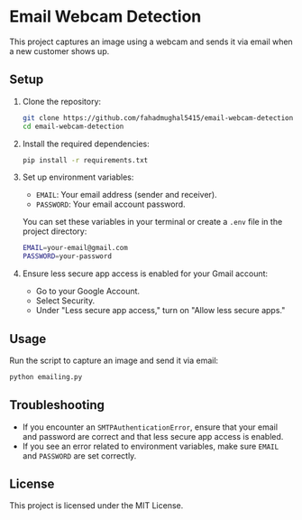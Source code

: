 # Email Webcam Detection

This project captures an image using a webcam and sends it via email when a new customer shows up.

## Setup

1. Clone the repository:
    ```sh
    git clone https://github.com/fahadmughal5415/email-webcam-detection
    cd email-webcam-detection
    ```

2. Install the required dependencies:
    ```sh
    pip install -r requirements.txt
    ```

3. Set up environment variables:
    - `EMAIL`: Your email address (sender and receiver).
    - `PASSWORD`: Your email account password.

    You can set these variables in your terminal or create a `.env` file in the project directory:
    ```sh
    EMAIL=your-email@gmail.com
    PASSWORD=your-password
    ```

4. Ensure less secure app access is enabled for your Gmail account:
    - Go to your Google Account.
    - Select Security.
    - Under "Less secure app access," turn on "Allow less secure apps."

## Usage

Run the script to capture an image and send it via email:
```sh
python emailing.py
```

## Troubleshooting

- If you encounter an `SMTPAuthenticationError`, ensure that your email and password are correct and that less secure app access is enabled.
- If you see an error related to environment variables, make sure `EMAIL` and `PASSWORD` are set correctly.

## License

This project is licensed under the MIT License.

